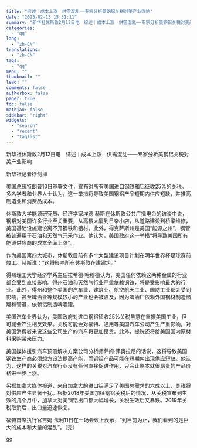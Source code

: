 ```yaml
---
title: "综述｜成本上涨　供需混乱——专家分析美钢铝关税对美产业影响"
date: "2025-02-13 15:31:11"
summary: "新华社休斯敦2月12日电　综述｜成本上涨　供需混乱——专家分析美钢铝关税对美产业影响　　新华社记..."
categories:
  - "qq"
lang:
  - "zh-CN"
translations:
  - "zh-CN"
tags:
  - "qq"
menu: ""
thumbnail: ""
lead: ""
comments: false
authorbox: false
pager: true
toc: false
mathjax: false
sidebar: "right"
widgets:
  - "search"
  - "recent"
  - "taglist"
---
```


新华社休斯敦2月12日电　综述｜成本上涨　供需混乱——专家分析美钢铝关税对美产业影响

新华社记者徐剑梅

美国总统特朗普10日签署文件，宣布对所有美国进口钢铁和铝征收25%的关税。多名学者和业界人士认为，这一举措将导致美国钢铝产品短期内供应短缺，并推高制造业和消费品成本。

休斯敦大学能源研究员、经济学家埃德·赫斯在休斯敦公共广播电台的访谈中说，钢铝对美国许多行业至关重要，从高楼大厦到日杂小店，从道路建设到桥梁维修，美国基础设施建设离不开钢铁和铝材。此外，得克萨斯州是美国“能源之州”，钢管被普遍用于石油和天然气开采作业。他认为，美国政府这一举措“将导致美国所有能源供应商的成本全面上涨”。

作为美国第四大城市，休斯敦目前有多个大型建设项目计划在明年世界杯足球赛前竣工。赫斯说：“这将影响所有休斯敦在建建筑。”

得州理工大学经济学系主任拉希德·哈穆德认为，美国任何依赖这两种金属的行业都会受到直接影响。得州石油和天然气行业严重依赖钢铁，将是受影响最大的行业。此外，得州和整个美国的汽车业、建筑业、航空航天工业、国防工业都会受到影响，甚至啤酒业等规模较小的产业也会被波及，因为啤酒厂依赖外国钢材制造储罐和管道，依赖铝制造啤酒罐。

美国汽车业界认为，美国政府对进口钢铝征收25%关税虽意在重振美国工业，但可能会产生相反效果。关税可能会对福特、通用等美国汽车公司产生严重影响，对美国消费者来说这些公司生产的汽车将更加昂贵。此外，提税还将给美国国内原材料采购带来压力。

美国媒体援引汽车预测解决方案公司分析师萨姆·菲奥拉尼的话说，这将导致美国钢铁生产商必须想方设法提高产能，而钢铝产品可能在短期内出现供应短缺。他认为，这样的关税对汽车行业没有任何直接促进作用，只会让原本就很昂贵的产品价格进一步上涨。

另据加拿大媒体报道，来自加拿大的进口铝满足了美国总需求的六成以上，关税将对供应产生显著干扰。根据2018年美国加征钢铝关税后的情况，从关税宣布到生效的几个月中，加拿大对美钢铝出口都大幅增长，关税生效后又暴跌。2019年关税取消后，出口量迅速恢复。

福特首席执行官吉姆·法利11日在一场会议上表示，“到目前为止，我们看到的是巨大的成本和大量的混乱”。（完）

[qq](https://new.qq.com/rain/a/20250213A05AFH00)
